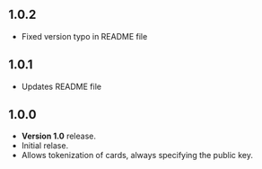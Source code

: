 ## 1.0.2
- Fixed version typo in README file

## 1.0.1
- Updates README file

## 1.0.0

- **Version 1.0** release.
- Initial relase.
- Allows tokenization of cards, always specifying the public key.
